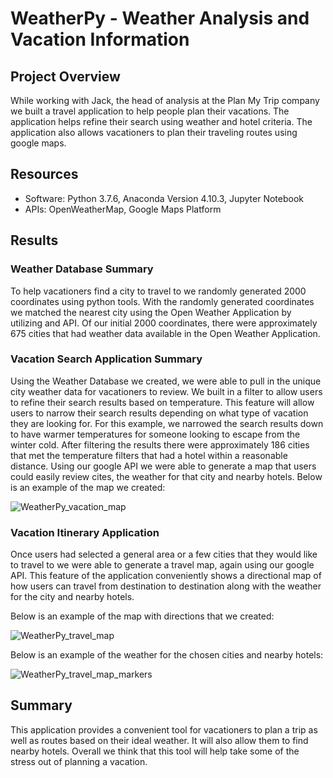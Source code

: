 # WeatherPy - Weather Analysis and Vacation Information
## Project Overview
While working with Jack, the head of analysis at the Plan My Trip company we built a travel application to help people plan their vacations. The application helps refine their search using weather and hotel criteria. The application also allows vacationers to plan their traveling routes using google maps.  
## Resources
-	Software: Python 3.7.6, Anaconda Version 4.10.3, Jupyter Notebook
-	APIs: OpenWeatherMap, Google Maps Platform
## Results

### Weather Database Summary 
To help vacationers find a city to travel to we randomly generated 2000 coordinates using python tools. With the randomly generated coordinates we matched the nearest city using the Open Weather Application by utilizing and API. Of our initial 2000 coordinates, there were approximately 675 cities that had weather data available in the Open Weather Application. 

### Vacation Search Application Summary
Using the Weather Database we created, we were able to pull in the unique city weather data for vacationers to review. We built in a filter to allow users to refine their search results based on temperature. This feature will allow users to narrow their search results depending on what type of vacation they are looking for. For this example, we narrowed the search results down to have warmer temperatures for someone looking to escape from the winter cold. After filtering the results there were approximately 186 cities that met the temperature filters that had a hotel within a reasonable distance. Using our google API we were able to generate a map that users could easily review cites, the weather for that city and nearby hotels. 
Below is an example of the map we created: 

![WeatherPy_vacation_map](https://user-images.githubusercontent.com/90698381/139599954-c5a06bbb-8b19-4dd5-9d3d-9d0cc1fd81c7.png)

### Vacation Itinerary Application
Once users had selected a general area or a few cities that they would like to travel to we were able to generate a travel map, again using our google API. This feature of the application conveniently shows a directional map of how users can travel from destination to destination along with the weather for the city and nearby hotels. 

Below is an example of the map with directions that we created: 

![WeatherPy_travel_map](https://user-images.githubusercontent.com/90698381/139599966-4f7ed811-4229-4721-aecc-b66450392865.png)

Below is an example of the weather for the chosen cities and nearby hotels:

![WeatherPy_travel_map_markers](https://user-images.githubusercontent.com/90698381/139599995-33668a04-e1da-4141-9610-789f7d4abb59.png)


## Summary 
This application provides a convenient tool for vacationers to plan a trip as well as routes based on their ideal weather. It will also allow them to find nearby hotels. Overall we think that this tool will help take some of the stress out of planning a vacation. 
